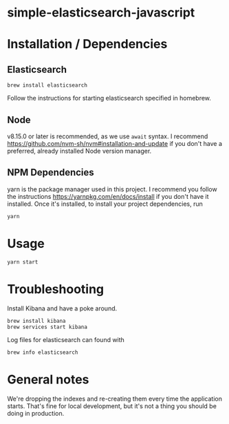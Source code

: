 # simple-elasticsearch-javascript

# Installation / Dependencies

## Elasticsearch
```
brew install elasticsearch
```

Follow the instructions for starting elasticsearch specified in homebrew.

## Node
v8.15.0 or later is recommended, as we use `await` syntax.
I recommend https://github.com/nvm-sh/nvm#installation-and-update if you don't have a preferred, already installed Node version manager.

## NPM Dependencies
yarn is the package manager used in this project.
I recommend you follow the instructions https://yarnpkg.com/en/docs/install if you don't have it installed.
Once it's installed, to install your project dependencies, run
```
yarn
```

# Usage
```
yarn start
```

# Troubleshooting
Install Kibana and have a poke around.
```
brew install kibana
brew services start kibana
```

Log files for elasticsearch can found with
```
brew info elasticsearch
```

# General notes
We're dropping the indexes and re-creating them every time the application starts.
That's fine for local development, but it's not a thing you should be doing in production.